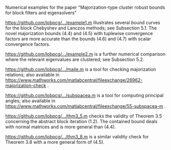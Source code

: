 
Numerical examples for the paper "Majorization-type cluster robust bounds for block filters and eigensolvers"

https://github.com/lobpcg/.../example1.m illustrates several bound curves for the block Chebyshev and Lanczos methods; see Subsection 5.1. The novel majorization bounds (4.4) and (4.5) with tuplewise convergence factors are more accurate than the bounds (4.6) and (4.7) with scalar convergence factors.

https://github.com/lobpcg/.../example2.m is a further numerical comparison where the relevant eigenvalues are clustered; see Subsection 5.2. 

https://github.com/lobpcg/.../majle.m is a tool for checking majorization relations; also available in https://www.mathworks.com/matlabcentral/fileexchange/26962-majorization-check .

https://github.com/lobpcg/.../subspacea.m is a tool for computing principal angles; also available in https://www.mathworks.com/matlabcentral/fileexchange/55-subspacea-m .

https://github.com/lobpcg/.../thm3_5.m checks the validity of Theorem 3.5 concerning the abstract block iteration (1.2). The contained bound deals with normal matrices and is more general than (4.4).

https://github.com/lobpcg/.../thm3_8.m is a similar validity check for Theorem 3.8 with a more general form of (4.5).

